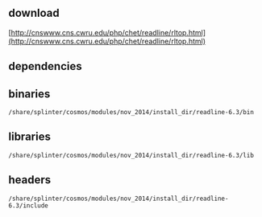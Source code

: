 ## download

[http://cnswww.cns.cwru.edu/php/chet/readline/rltop.html](http://cnswww.cns.cwru.edu/php/chet/readline/rltop.html)

## dependencies

## binaries

	/share/splinter/cosmos/modules/nov_2014/install_dir/readline-6.3/bin

## libraries

	/share/splinter/cosmos/modules/nov_2014/install_dir/readline-6.3/lib

## headers

	/share/splinter/cosmos/modules/nov_2014/install_dir/readline-6.3/include

